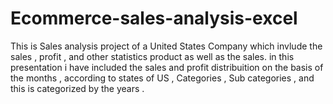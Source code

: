 # Ecommerce-sales-analysis-excel
This is Sales analysis project of a United States Company which invlude the sales , profit , and other statistics product as well as the sales. in this presentation i have included the sales and profit distribuition on the basis of the months , according to states of US , Categories , Sub categories , and this is categorized by the years .
